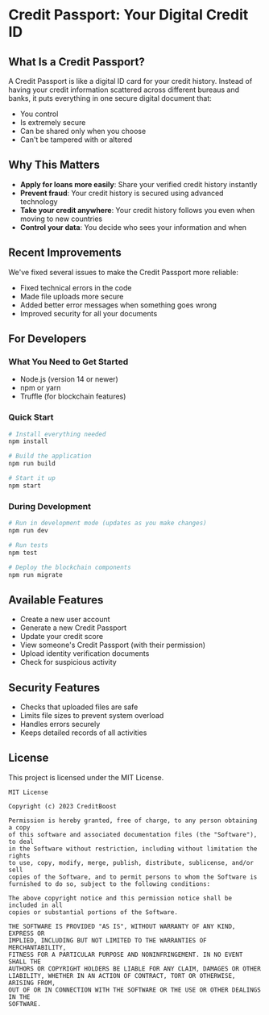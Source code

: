 # Credit Passport: Your Digital Credit ID

## What Is a Credit Passport?

A Credit Passport is like a digital ID card for your credit history. Instead of having your credit information scattered across different bureaus and banks, it puts everything in one secure digital document that:

- You control
- Is extremely secure
- Can be shared only when you choose
- Can't be tampered with or altered

## Why This Matters

- **Apply for loans more easily**: Share your verified credit history instantly
- **Prevent fraud**: Your credit history is secured using advanced technology
- **Take your credit anywhere**: Your credit history follows you even when moving to new countries
- **Control your data**: You decide who sees your information and when

## Recent Improvements

We've fixed several issues to make the Credit Passport more reliable:
- Fixed technical errors in the code
- Made file uploads more secure
- Added better error messages when something goes wrong
- Improved security for all your documents

## For Developers

### What You Need to Get Started
- Node.js (version 14 or newer)
- npm or yarn
- Truffle (for blockchain features)

### Quick Start
```bash
# Install everything needed
npm install

# Build the application
npm run build

# Start it up
npm start
```

### During Development
```bash
# Run in development mode (updates as you make changes)
npm run dev

# Run tests
npm test

# Deploy the blockchain components
npm run migrate
```

## Available Features

- Create a new user account
- Generate a new Credit Passport
- Update your credit score
- View someone's Credit Passport (with their permission)
- Upload identity verification documents
- Check for suspicious activity

## Security Features

- Checks that uploaded files are safe
- Limits file sizes to prevent system overload
- Handles errors securely
- Keeps detailed records of all activities

## License

This project is licensed under the MIT License.

```
MIT License

Copyright (c) 2023 CreditBoost

Permission is hereby granted, free of charge, to any person obtaining a copy
of this software and associated documentation files (the "Software"), to deal
in the Software without restriction, including without limitation the rights
to use, copy, modify, merge, publish, distribute, sublicense, and/or sell
copies of the Software, and to permit persons to whom the Software is
furnished to do so, subject to the following conditions:

The above copyright notice and this permission notice shall be included in all
copies or substantial portions of the Software.

THE SOFTWARE IS PROVIDED "AS IS", WITHOUT WARRANTY OF ANY KIND, EXPRESS OR
IMPLIED, INCLUDING BUT NOT LIMITED TO THE WARRANTIES OF MERCHANTABILITY,
FITNESS FOR A PARTICULAR PURPOSE AND NONINFRINGEMENT. IN NO EVENT SHALL THE
AUTHORS OR COPYRIGHT HOLDERS BE LIABLE FOR ANY CLAIM, DAMAGES OR OTHER
LIABILITY, WHETHER IN AN ACTION OF CONTRACT, TORT OR OTHERWISE, ARISING FROM,
OUT OF OR IN CONNECTION WITH THE SOFTWARE OR THE USE OR OTHER DEALINGS IN THE
SOFTWARE.
```